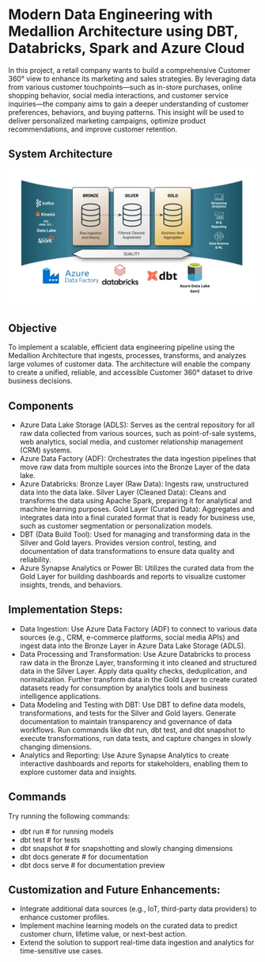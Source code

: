 # Modern Data Engineering with Medallion Architecture using DBT, Databricks, Spark and Azure Cloud 
In this project, a retail company wants to build a comprehensive Customer 360° view to enhance its marketing and sales strategies. By leveraging data from various customer touchpoints—such as in-store purchases, online shopping behavior, social media interactions, and customer service inquiries—the company aims to gain a deeper understanding of customer preferences, behaviors, and buying patterns. This insight will be used to deliver personalized marketing campaigns, optimize product recommendations, and improve customer retention.


## System Architecture
![System Architecture.jpeg](System%20Architecture.jpeg)

## Objective
To implement a scalable, efficient data engineering pipeline using the Medallion Architecture that ingests, processes, transforms, and analyzes large volumes of customer data. The architecture will enable the company to create a unified, reliable, and accessible Customer 360° dataset to drive business decisions.

## Components
- Azure Data Lake Storage (ADLS): Serves as the central repository for all raw data collected from various sources, such as point-of-sale systems, web analytics, social media, and customer relationship management (CRM) systems.
- Azure Data Factory (ADF): Orchestrates the data ingestion pipelines that move raw data from multiple sources into the Bronze Layer of the data lake.
- Azure Databricks:
Bronze Layer (Raw Data): Ingests raw, unstructured data into the data lake.
Silver Layer (Cleaned Data): Cleans and transforms the data using Apache Spark, preparing it for analytical and machine learning purposes.
Gold Layer (Curated Data): Aggregates and integrates data into a final curated format that is ready for business use, such as customer segmentation or personalization models.
- DBT (Data Build Tool): Used for managing and transforming data in the Silver and Gold layers. Provides version control, testing, and documentation of data transformations to ensure data quality and reliability.
- Azure Synapse Analytics or Power BI: Utilizes the curated data from the Gold Layer for building dashboards and reports to visualize customer insights, trends, and behaviors.

## Implementation Steps:
- Data Ingestion: Use Azure Data Factory (ADF) to connect to various data sources (e.g., CRM, e-commerce platforms, social media APIs) and ingest data into the Bronze Layer in Azure Data Lake Storage (ADLS).
- Data Processing and Transformation: Use Azure Databricks to process raw data in the Bronze Layer, transforming it into cleaned and structured data in the Silver Layer. Apply data quality checks, deduplication, and normalization. Further transform data in the Gold Layer to create curated datasets ready for consumption by analytics tools and business intelligence applications.
- Data Modeling and Testing with DBT: Use DBT to define data models, transformations, and tests for the Silver and Gold layers. Generate documentation to maintain transparency and governance of data workflows.
Run commands like dbt run, dbt test, and dbt snapshot to execute transformations, run data tests, and capture changes in slowly changing dimensions.
- Analytics and Reporting: Use Azure Synapse Analytics to create interactive dashboards and reports for stakeholders, enabling them to explore customer data and insights.

## Commands
Try running the following commands:
- dbt run # for running models
- dbt test # for tests
- dbt snapshot # for snapshotting and slowly changing dimensions
- dbt docs generate # for documentation
- dbt docs serve # for documentation preview

## Customization and Future Enhancements:
- Integrate additional data sources (e.g., IoT, third-party data providers) to enhance customer profiles.
- Implement machine learning models on the curated data to predict customer churn, lifetime value, or next-best action.
- Extend the solution to support real-time data ingestion and analytics for time-sensitive use cases.
